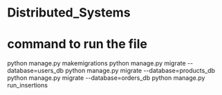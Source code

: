 # Distributed_Systems
# command to run the file
python manage.py makemigrations
python manage.py migrate --database=users_db
python manage.py migrate --database=products_db
python manage.py migrate --database=orders_db
python manage.py run_insertions

